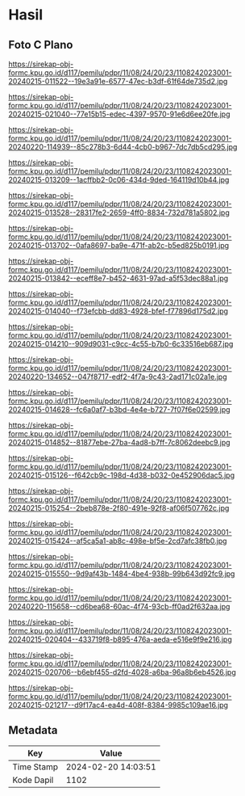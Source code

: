 # Hasil

## Foto C Plano

https://sirekap-obj-formc.kpu.go.id/d117/pemilu/pdpr/11/08/24/20/23/1108242023001-20240215-011522--19e3a91e-6577-47ec-b3df-61f64de735d2.jpg

https://sirekap-obj-formc.kpu.go.id/d117/pemilu/pdpr/11/08/24/20/23/1108242023001-20240215-021040--77e15b15-edec-4397-9570-91e6d6ee20fe.jpg

https://sirekap-obj-formc.kpu.go.id/d117/pemilu/pdpr/11/08/24/20/23/1108242023001-20240220-114939--85c278b3-6d44-4cb0-b967-7dc7db5cd295.jpg

https://sirekap-obj-formc.kpu.go.id/d117/pemilu/pdpr/11/08/24/20/23/1108242023001-20240215-013209--1acffbb2-0c06-434d-9ded-164119d10b44.jpg

https://sirekap-obj-formc.kpu.go.id/d117/pemilu/pdpr/11/08/24/20/23/1108242023001-20240215-013528--28317fe2-2659-4ff0-8834-732d781a5802.jpg

https://sirekap-obj-formc.kpu.go.id/d117/pemilu/pdpr/11/08/24/20/23/1108242023001-20240215-013702--0afa8697-ba9e-471f-ab2c-b5ed825b0191.jpg

https://sirekap-obj-formc.kpu.go.id/d117/pemilu/pdpr/11/08/24/20/23/1108242023001-20240215-013842--eceff8e7-b452-4631-97ad-a5f53dec88a1.jpg

https://sirekap-obj-formc.kpu.go.id/d117/pemilu/pdpr/11/08/24/20/23/1108242023001-20240215-014040--f73efcbb-dd83-4928-bfef-f77896d175d2.jpg

https://sirekap-obj-formc.kpu.go.id/d117/pemilu/pdpr/11/08/24/20/23/1108242023001-20240215-014210--909d9031-c9cc-4c55-b7b0-6c33516eb687.jpg

https://sirekap-obj-formc.kpu.go.id/d117/pemilu/pdpr/11/08/24/20/23/1108242023001-20240220-134652--047f8717-edf2-4f7a-9c43-2ad171c02a1e.jpg

https://sirekap-obj-formc.kpu.go.id/d117/pemilu/pdpr/11/08/24/20/23/1108242023001-20240215-014628--fc6a0af7-b3bd-4e4e-b727-7f07f6e02599.jpg

https://sirekap-obj-formc.kpu.go.id/d117/pemilu/pdpr/11/08/24/20/23/1108242023001-20240215-014852--81877ebe-27ba-4ad8-b7ff-7c8062deebc9.jpg

https://sirekap-obj-formc.kpu.go.id/d117/pemilu/pdpr/11/08/24/20/23/1108242023001-20240215-015126--f642cb9c-198d-4d38-b032-0e452906dac5.jpg

https://sirekap-obj-formc.kpu.go.id/d117/pemilu/pdpr/11/08/24/20/23/1108242023001-20240215-015254--2beb878e-2f80-491e-92f8-af06f507762c.jpg

https://sirekap-obj-formc.kpu.go.id/d117/pemilu/pdpr/11/08/24/20/23/1108242023001-20240215-015424--af5ca5a1-ab8c-498e-bf5e-2cd7afc38fb0.jpg

https://sirekap-obj-formc.kpu.go.id/d117/pemilu/pdpr/11/08/24/20/23/1108242023001-20240215-015550--9d9af43b-1484-4be4-938b-99b643d92fc9.jpg

https://sirekap-obj-formc.kpu.go.id/d117/pemilu/pdpr/11/08/24/20/23/1108242023001-20240220-115658--cd6bea68-60ac-4f74-93cb-ff0ad2f632aa.jpg

https://sirekap-obj-formc.kpu.go.id/d117/pemilu/pdpr/11/08/24/20/23/1108242023001-20240215-020404--433719f8-b895-476a-aeda-e516e9f9e216.jpg

https://sirekap-obj-formc.kpu.go.id/d117/pemilu/pdpr/11/08/24/20/23/1108242023001-20240215-020706--b6ebf455-d2fd-4028-a6ba-96a8b6eb4526.jpg

https://sirekap-obj-formc.kpu.go.id/d117/pemilu/pdpr/11/08/24/20/23/1108242023001-20240215-021217--d9f17ac4-ea4d-408f-8384-9985c109ae16.jpg


## Metadata

| Key        | Value               |
| ---------- | ------------------- |
| Time Stamp | 2024-02-20 14:03:51 |
| Kode Dapil | 1102                |



